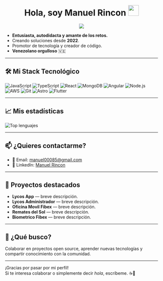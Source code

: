 <h1 align="center"><b>Hola, soy Manuel Rincon </b><img src="https://media.giphy.com/media/hvRJCLFzcasrR4ia7z/giphy.gif" width="35"></h1>

<p align="center">
  <a href="https://github.com/DenverCoder1/readme-typing-svg">
    <img src="https://readme-typing-svg.herokuapp.com?font=Time+New+Roman&color=cyan&size=25&center=true&vCenter=true&width=600&height=100&lines=👋+Desarrollador+MERN;Desarrollador+Front-End+Autodidacta;Estudiante+de+Ciencias+de+la+Computación;Apasionado+de+la+tecnología;Amante+del+aprendizaje+constante;Me+encanta+crear+y+aprender+nuevas+cosas">
  </a>
</p>



- **Entusiasta, autodidacta y amante de los retos.**  
- Creando soluciones desde **2022**.  
- Promotor de tecnología y creador de código.  
- **Venezolano orgulloso** 🇻🇪

---

## 🛠️ Mi Stack Tecnológico

![JavaScript](https://img.shields.io/badge/JavaScript-%23F7DF1E?logo=javascript&logoColor=black)
![TypeScript](https://img.shields.io/badge/TypeScript-%23007ACC?logo=typescript&logoColor=white)
![React](https://img.shields.io/badge/React-%2320232a?logo=react&logoColor=%2361DAFB)
![MongoDB](https://img.shields.io/badge/MongoDB-%2347A248?logo=mongodb&logoColor=white)
![Angular](https://img.shields.io/badge/Angular-%23DD0031?logo=angular&logoColor=white)
![Node.js](https://img.shields.io/badge/Node.js-%23339933?logo=node.js&logoColor=white)
![AWS](https://img.shields.io/badge/AWS-%23FF9900?logo=amazon-aws&logoColor=white)
![Git](https://img.shields.io/badge/Git-%23F05032?logo=git&logoColor=white)
![Astro](https://img.shields.io/badge/Astro-%230048ff?logo=astro&logoColor=white)
![Flutter](https://img.shields.io/badge/Flutter-%2302569b?logo=flutter&logoColor=white)


---

## 📈 Mis estadísticas

![Top lenguajes](https://github-readme-stats.vercel.app/api/top-langs/?username=manuel00085&layout=compact)

---

## 📫 ¿Quieres contactarme?

- 📧 Email: [manuel00085@gmail.com](mailto:manuel00085@gmail.com)  
- 💼 LinkedIn: [Manuel Rincon](https://www.linkedin.com/in/manuel00085/)

---

## 🌟 Proyectos destacados

- **Lycos App** — breve descripción.
- **Lycos Administrador** — breve descripción.  
- **Oficina Movil Fibex** — breve descripción.  
- **Remates del Sol** — breve descripción.
- **Biometrico Fibex** — breve descripción.

---

## 🎯 ¿Qué busco?
Colaborar en proyectos open source, aprender nuevas tecnologías y compartir conocimiento con la comunidad.

---

¡Gracias por pasar por mi perfil!  
Si te interesa colaborar o simplemente decir *hola*, escríbeme. ☕🚀

